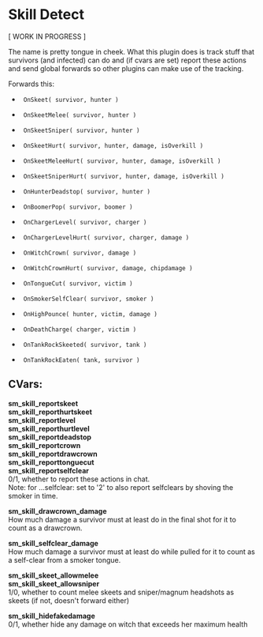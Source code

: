 Skill Detect
============

[ WORK IN PROGRESS ]

The name is pretty tongue in cheek. What this plugin does is track stuff that
survivors (and infected) can do and (if cvars are set) report these actions
and send global forwards so other plugins can make use of the tracking.

Forwards this:
 *      OnSkeet( survivor, hunter )
 *      OnSkeetMelee( survivor, hunter )
 *      OnSkeetSniper( survivor, hunter )
 *      OnSkeetHurt( survivor, hunter, damage, isOverkill )
 *      OnSkeetMeleeHurt( survivor, hunter, damage, isOverkill )
 *      OnSkeetSniperHurt( survivor, hunter, damage, isOverkill )
 *      OnHunterDeadstop( survivor, hunter )
 *      OnBoomerPop( survivor, boomer )
 *      OnChargerLevel( survivor, charger )
 *      OnChargerLevelHurt( survivor, charger, damage )
 *      OnWitchCrown( survivor, damage )
 *      OnWitchCrownHurt( survivor, damage, chipdamage )
 *      OnTongueCut( survivor, victim )
 *      OnSmokerSelfClear( survivor, smoker )
 *      OnHighPounce( hunter, victim, damage )
 *      OnDeathCharge( charger, victim )
 *      OnTankRockSkeeted( survivor, tank )
 *      OnTankRockEaten( tank, survivor )


CVars:
------
<b>sm_skill_reportskeet</b><br />
<b>sm_skill_reporthurtskeet</b><br />
<b>sm_skill_reportlevel</b><br />
<b>sm_skill_reporthurtlevel</b><br />
<b>sm_skill_reportdeadstop</b><br />
<b>sm_skill_reportcrown</b><br />
<b>sm_skill_reportdrawcrown</b><br />
<b>sm_skill_reporttonguecut</b><br />
<b>sm_skill_reportselfclear</b><br />
0/1, whether to report these actions in chat.<br />
Note: for ...selfclear: set to '2' to also report selfclears by shoving the smoker in time.<br />

<b>sm_skill_drawcrown_damage</b><br />
How much damage a survivor must at least do in the final shot for it to count as a drawcrown.<br />

<b>sm_skill_selfclear_damage</b><br />
How much damage a survivor must at least do while pulled for it to count as a self-clear from a smoker tongue.<br />

<b>sm_skill_skeet_allowmelee</b><br />
<b>sm_skill_skeet_allowsniper</b><br />
1/0, whether to count melee skeets and sniper/magnum headshots as skeets (if not, doesn't forward either)<br />

<b>sm_skill_hidefakedamage</b><br />
0/1, whether hide any damage on witch that exceeds her maximum health<br />
